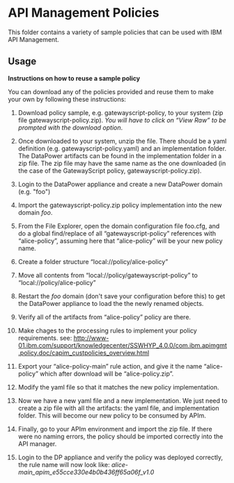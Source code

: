 # API Management Policies

This folder contains a variety of sample policies that can be used with
IBM API Management.
## Usage
**Instructions on how to reuse a sample policy**

You can download any of the policies provided and reuse them to make your own by following these instructions:

 1. Download policy sample, e.g. gatewayscript-policy, to your system (zip file gatewayscript-policy.zip). *You will have to click on “View Raw” to be prompted with the download option*.

 2. Once downloaded to your system, unzip the file. There should be a yaml definition (e.g. gatewayscript-policy.yaml) and an implementation folder. The DataPower artifacts can be found in the implementation folder in a zip file. The zip file may have the same name as the one downloaded (in the case of the GatewayScript policy, gatewayscript-policy.zip).

 3. Login to the DataPower appliance and create a new DataPower domain (e.g. "foo")

 4. Import the gatewayscript-policy.zip policy implementation into the new domain *foo*.

 5. From the File Explorer, open the domain configuration file foo.cfg, and do a global find/replace of all “gatewayscript-policy” references with “alice-policy”, assuming here that “alice-policy” will be your new policy name.

 6. Create a folder structure “local://policy/alice-policy”

 7. Move all contents from “local://policy/gatewayscript-policy” to “local://policy/alice-policy”

 8. Restart the *foo* domain (don't save your configuration before this) to get the DataPower appliance to load the the newly renamed objects.

 9. Verify all of the artifacts from “alice-policy” policy are there.

 10. Make chages to the processing rules to implement your policy requirements. see: http://www-01.ibm.com/support/knowledgecenter/SSWHYP_4.0.0/com.ibm.apimgmt.policy.doc/capim_custpolicies_overview.html

 11. Export your “alice-policy-main” rule action, and give it the name “alice-policy” which after download will be “alice-policy.zip”.

 12. Modify the yaml file so that it matches the new policy implementation.

 13. Now we have a new yaml file and a new implementation. We just need to create a zip file with all the artifacts: the yaml file, and implementation folder. This will become  our new policy to be consumed by APIm.

 14. Finally, go to your APIm environment and import the zip file. If there were no naming errors, the policy should be imported correctly into the API manager.
 14. Login to the DP appliance and verify the policy was deployed correctly, the rule name will now look like:
 *alice-main_apim_e55cce330e4b0b436ff65a06f_v1.0*
